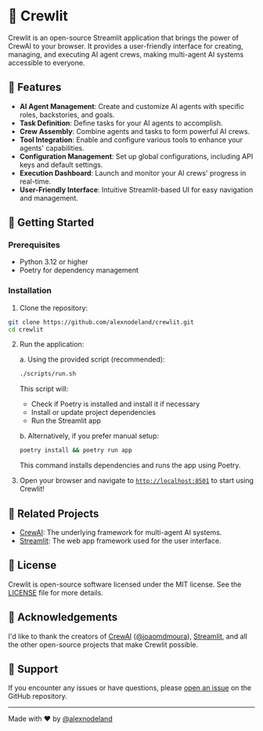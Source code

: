 # 🚣 Crewlit

Crewlit is an open-source Streamlit application that brings the power of CrewAI to your browser. It provides a user-friendly interface for creating, managing, and executing AI agent crews, making multi-agent AI systems accessible to everyone.

## 🌟 Features

- **AI Agent Management**: Create and customize AI agents with specific roles, backstories, and goals.
- **Task Definition**: Define tasks for your AI agents to accomplish.
- **Crew Assembly**: Combine agents and tasks to form powerful AI crews.
- **Tool Integration**: Enable and configure various tools to enhance your agents' capabilities.
- **Configuration Management**: Set up global configurations, including API keys and default settings.
- **Execution Dashboard**: Launch and monitor your AI crews' progress in real-time.
- **User-Friendly Interface**: Intuitive Streamlit-based UI for easy navigation and management.

## 🚀 Getting Started

### Prerequisites

- Python 3.12 or higher
- Poetry for dependency management

### Installation

1. Clone the repository:

```bash
git clone https://github.com/alexnodeland/crewlit.git
cd crewlit
```

2. Run the application:

   a. Using the provided script (recommended):

    ```bash
    ./scripts/run.sh
    ```

    This script will:
    - Check if Poetry is installed and install it if necessary
    - Install or update project dependencies
    - Run the Streamlit app

   b. Alternatively, if you prefer manual setup:

    ```bash
    poetry install && poetry run app
    ```

    This command installs dependencies and runs the app using Poetry.

3. Open your browser and navigate to [`http://localhost:8501`](http://localhost:8501) to start using Crewlit!

## 🔗 Related Projects

- [CrewAI](https://github.com/joaomdmoura/crewAI): The underlying framework for multi-agent AI systems.
- [Streamlit](https://github.com/streamlit/streamlit): The web app framework used for the user interface.

## 📄 License

Crewlit is open-source software licensed under the MIT license. See the [LICENSE](LICENSE) file for more details.

## 🙏 Acknowledgements

I'd like to thank the creators of [CrewAI](https://crewai.com/) ([@joaomdmoura](https://github.com/joaomdmoura/)), [Streamlit](https://streamlit.io/), and all the other open-source projects that make Crewlit possible.

## 🤝 Support

If you encounter any issues or have questions, please [open an issue](https://github.com/yourusername/crewlit/issues) on the GitHub repository.

---

Made with ❤️ by [@alexnodeland](https://github.com/alexnodeland)